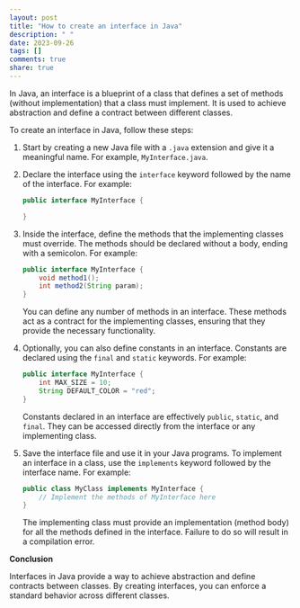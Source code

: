 ```yaml
---
layout: post
title: "How to create an interface in Java"
description: " "
date: 2023-09-26
tags: []
comments: true
share: true
---
```


In Java, an interface is a blueprint of a class that defines a set of methods (without implementation) that a class must implement. It is used to achieve abstraction and define a contract between different classes.

To create an interface in Java, follow these steps:

1. Start by creating a new Java file with a `.java` extension and give it a meaningful name. For example, `MyInterface.java`.

2. Declare the interface using the `interface` keyword followed by the name of the interface. For example:

   ```java
   public interface MyInterface {
   
   }
   ```

3. Inside the interface, define the methods that the implementing classes must override. The methods should be declared without a body, ending with a semicolon. For example:

   ```java
   public interface MyInterface {
       void method1();
       int method2(String param);
   }
   ```

   You can define any number of methods in an interface. These methods act as a contract for the implementing classes, ensuring that they provide the necessary functionality.

4. Optionally, you can also define constants in an interface. Constants are declared using the `final` and `static` keywords. For example:

   ```java
   public interface MyInterface {
       int MAX_SIZE = 10;
       String DEFAULT_COLOR = "red";
   }
   ```

   Constants declared in an interface are effectively `public`, `static`, and `final`. They can be accessed directly from the interface or any implementing class.

5. Save the interface file and use it in your Java programs. To implement an interface in a class, use the `implements` keyword followed by the interface name. For example:

   ```java
   public class MyClass implements MyInterface {
       // Implement the methods of MyInterface here
   }
   ```

   The implementing class must provide an implementation (method body) for all the methods defined in the interface. Failure to do so will result in a compilation error.

**Conclusion**

Interfaces in Java provide a way to achieve abstraction and define contracts between classes. By creating interfaces, you can enforce a standard behavior across different classes.